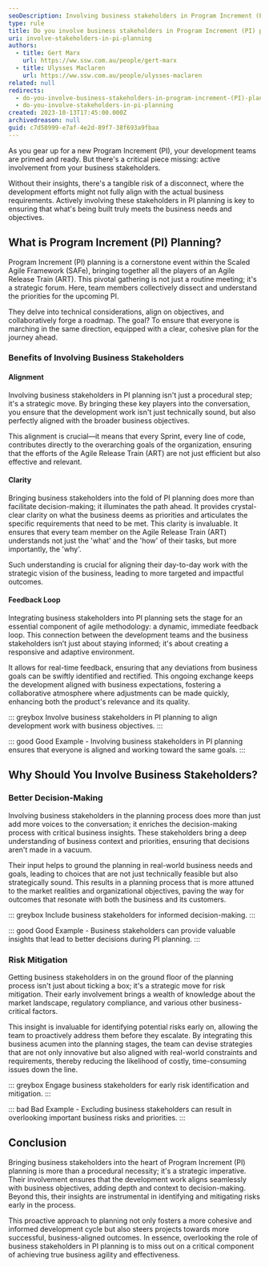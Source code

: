 ```yaml
---
seoDescription: Involving business stakeholders in Program Increment (PI) planning ensures alignment with business objectives and fosters informed decision-making.
type: rule
title: Do you involve business stakeholders in Program Increment (PI) planning?
uri: involve-stakeholders-in-pi-planning
authors:
  - title: Gert Marx
    url: https://ww.ssw.com.au/people/gert-marx
  - title: Ulysses Maclaren
    url: https://ww.ssw.com.au/people/ulysses-maclaren
related: null
redirects:
  - do-you-involve-business-stakeholders-in-program-increment-(PI)-planning
  - do-you-involve-stakeholders-in-pi-planning
created: 2023-10-13T17:45:00.000Z
archivedreason: null
guid: c7d58999-e7af-4e2d-89f7-38f693a9fbaa
---
```


As you gear up for a new Program Increment (PI), your development teams are primed and ready. But there's a critical piece missing: active involvement from your business stakeholders.

Without their insights, there's a tangible risk of a disconnect, where the development efforts might not fully align with the actual business requirements. Actively involving these stakeholders in PI planning is key to ensuring that what's being built truly meets the business needs and objectives.

<!--endintro-->

## What is Program Increment (PI) Planning?

Program Increment (PI) planning is a cornerstone event within the Scaled Agile Framework (SAFe), bringing together all the players of an Agile Release Train (ART). This pivotal gathering is not just a routine meeting; it's a strategic forum. Here, team members collectively dissect and understand the priorities for the upcoming PI.

They delve into technical considerations, align on objectives, and collaboratively forge a roadmap. The goal? To ensure that everyone is marching in the same direction, equipped with a clear, cohesive plan for the journey ahead.

### Benefits of Involving Business Stakeholders

#### Alignment

Involving business stakeholders in PI planning isn't just a procedural step; it's a strategic move. By bringing these key players into the conversation, you ensure that the development work isn't just technically sound, but also perfectly aligned with the broader business objectives.

This alignment is crucial—it means that every Sprint, every line of code, contributes directly to the overarching goals of the organization, ensuring that the efforts of the Agile Release Train (ART) are not just efficient but also effective and relevant.

#### Clarity

Bringing business stakeholders into the fold of PI planning does more than facilitate decision-making; it illuminates the path ahead. It provides crystal-clear clarity on what the business deems as priorities and articulates the specific requirements that need to be met. This clarity is invaluable. It ensures that every team member on the Agile Release Train (ART) understands not just the 'what' and the 'how' of their tasks, but more importantly, the 'why'.

Such understanding is crucial for aligning their day-to-day work with the strategic vision of the business, leading to more targeted and impactful outcomes.

#### Feedback Loop

Integrating business stakeholders into PI planning sets the stage for an essential component of agile methodology: a dynamic, immediate feedback loop. This connection between the development teams and the business stakeholders isn’t just about staying informed; it's about creating a responsive and adaptive environment.

It allows for real-time feedback, ensuring that any deviations from business goals can be swiftly identified and rectified. This ongoing exchange keeps the development aligned with business expectations, fostering a collaborative atmosphere where adjustments can be made quickly, enhancing both the product's relevance and its quality.

::: greybox
Involve business stakeholders in PI planning to align development work with business objectives.
:::

::: good
Good Example - Involving business stakeholders in PI planning ensures that everyone is aligned and working toward the same goals.
:::

## Why Should You Involve Business Stakeholders?

### Better Decision-Making

Involving business stakeholders in the planning process does more than just add more voices to the conversation; it enriches the decision-making process with critical business insights. These stakeholders bring a deep understanding of business context and priorities, ensuring that decisions aren't made in a vacuum.

Their input helps to ground the planning in real-world business needs and goals, leading to choices that are not just technically feasible but also strategically sound. This results in a planning process that is more attuned to the market realities and organizational objectives, paving the way for outcomes that resonate with both the business and its customers.

::: greybox
Include business stakeholders for informed decision-making.
:::

::: good
Good Example - Business stakeholders can provide valuable insights that lead to better decisions during PI planning.
:::

### Risk Mitigation

Getting business stakeholders in on the ground floor of the planning process isn't just about ticking a box; it's a strategic move for risk mitigation. Their early involvement brings a wealth of knowledge about the market landscape, regulatory compliance, and various other business-critical factors.

This insight is invaluable for identifying potential risks early on, allowing the team to proactively address them before they escalate. By integrating this business acumen into the planning stages, the team can devise strategies that are not only innovative but also aligned with real-world constraints and requirements, thereby reducing the likelihood of costly, time-consuming issues down the line.

::: greybox
Engage business stakeholders for early risk identification and mitigation.
:::

::: bad
Bad Example - Excluding business stakeholders can result in overlooking important business risks and priorities.
:::

## Conclusion

Bringing business stakeholders into the heart of Program Increment (PI) planning is more than a procedural necessity; it's a strategic imperative. Their involvement ensures that the development work aligns seamlessly with business objectives, adding depth and context to decision-making. Beyond this, their insights are instrumental in identifying and mitigating risks early in the process.

This proactive approach to planning not only fosters a more cohesive and informed development cycle but also steers projects towards more successful, business-aligned outcomes. In essence, overlooking the role of business stakeholders in PI planning is to miss out on a critical component of achieving true business agility and effectiveness.
